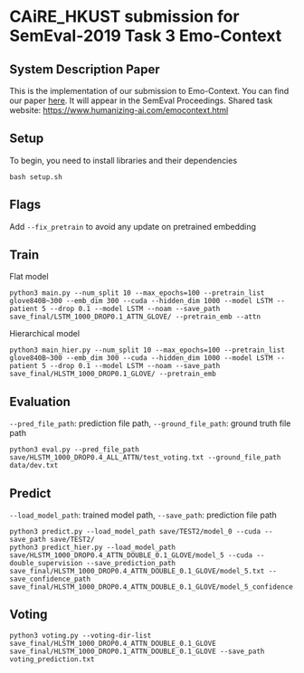 # CAiRE_HKUST submission for SemEval-2019 Task 3 Emo-Context

## System Description Paper
This is the implementation of our submission to Emo-Context. You can find our paper [here](paper/paper.pdf). It will appear in the SemEval Proceedings. Shared task website: https://www.humanizing-ai.com/emocontext.html

## Setup
To begin, you need to install libraries and their dependencies
```
bash setup.sh
```

## Flags
<!-- Add ```--dev_with_label``` to evaluate with a development set -->
<!-- Add ```--include_test``` to merge train and development set, split the merged dataset, and construct a new set of train and development set. The model will be evaluated with a test set -->

Add ```--fix_pretrain``` to avoid any update on pretrained embedding

## Train
Flat model
```
python3 main.py --num_split 10 --max_epochs=100 --pretrain_list glove840B~300 --emb_dim 300 --cuda --hidden_dim 1000 --model LSTM --patient 5 --drop 0.1 --model LSTM --noam --save_path save_final/LSTM_1000_DROP0.1_ATTN_GLOVE/ --pretrain_emb --attn
```

Hierarchical model
```
python3 main_hier.py --num_split 10 --max_epochs=100 --pretrain_list glove840B~300 --emb_dim 300 --cuda --hidden_dim 1000 --model LSTM --patient 5 --drop 0.1 --model LSTM --noam --save_path save_final/HLSTM_1000_DROP0.1_GLOVE/ --pretrain_emb
```

## Evaluation
```--pred_file_path```: prediction file path, ```--ground_file_path```: ground truth file path
```
python3 eval.py --pred_file_path save/HLSTM_1000_DROP0.4_ALL_ATTN/test_voting.txt --ground_file_path data/dev.txt
```

## Predict
```--load_model_path```: trained model path, ```--save_path```: prediction file path
```
python3 predict.py --load_model_path save/TEST2/model_0 --cuda --save_path save/TEST2/
python3 predict_hier.py --load_model_path save/HLSTM_1000_DROP0.4_ATTN_DOUBLE_0.1_GLOVE/model_5 --cuda --double_supervision --save_prediction_path save_final/HLSTM_1000_DROP0.4_ATTN_DOUBLE_0.1_GLOVE/model_5.txt --save_confidence_path save_final/HLSTM_1000_DROP0.4_ATTN_DOUBLE_0.1_GLOVE/model_5_confidence.txt 
```

## Voting
```
python3 voting.py --voting-dir-list save_final/HLSTM_1000_DROP0.4_ATTN_DOUBLE_0.1_GLOVE save_final/HLSTM_1000_DROP0.1_ATTN_DOUBLE_0.1_GLOVE --save_path voting_prediction.txt
```

